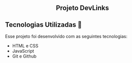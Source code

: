 <h2 align="center"> Projeto DevLinks</h2>

## Tecnologias Utilizadas 🚀

Esse projeto foi desenvolvido com as seguintes tecnologias:

- HTML e CSS
- JavaScript
- Git e Github
